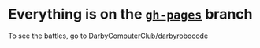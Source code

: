 # Everything is on the [`gh-pages`](https://github.com/DarbyComputerClub/robocode-results/tree/gh-pages) branch

To see the battles, go to [DarbyComputerClub/darbyrobocode](https://github.com/DarbyComputerClub/darbyrobocode)
